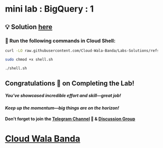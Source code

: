 # mini lab : BigQuery : 1

## 💡 Solution [here](https://youtu.be/PDoeG-ufM80)

### 🚀 Run the following commands in **Cloud Shell**:

```bash
curl -LO raw.githubusercontent.com/Cloud-Wala-Banda/Labs-Solutions/refs/heads/main/Mini%20lab%20BigQuery%201/shell.sh

sudo chmod +x shell.sh

./shell.sh
```

## Congratulations 🎉 on Completing the Lab!

##### You've showcased incredible effort and skill—great job!

#### *Keep up the momentum—big things are on the horizon!*

#### Don’t forget to join the [Telegram Channel](https://t.me/cloudwalabanda) 📱 & [Discussion Group](https://t.me/cloudwalabandachats) 

# [Cloud Wala Banda](https://www.youtube.com/@cloudwalabanda)
